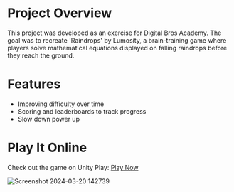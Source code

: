 # Project Overview
This project was developed as an exercise for Digital Bros Academy. The goal was to recreate 'Raindrops' by Lumosity, a brain-training game where players solve mathematical equations displayed on falling raindrops before they reach the ground.

# Features
* Improving difficulty over time
* Scoring and leaderboards to track progress
* Slow down power up

# Play It Online
Check out the game on Unity Play: [Play Now](https://play.unity.com/mg/other/build-1-1-webgl)

![Screenshot 2024-03-20 142739](https://github.com/diegogurr/RaindropsRemake/assets/15808019/f7ef812b-5899-4d45-8aec-00787cda4c5e)

